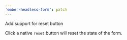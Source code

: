 ```yaml
---
'ember-headless-form': patch
---
```


Add support for reset button

Click a native `reset` button will reset the state of the form.
